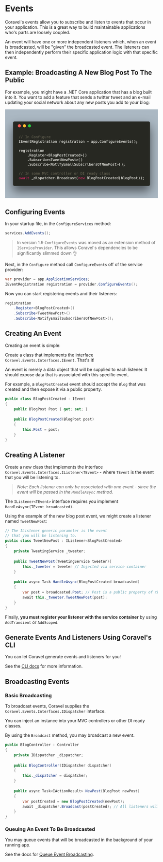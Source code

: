 # Events

Coravel's events allow you to subscribe and listen to events that occur in your application. This is a great way to build maintainable applications who's parts are loosely coupled.

An event will have one or more independent listeners which, when an event is broadcasted, will be "given" the broadcasted event. The listeners can then independently perform their specific application logic with that specific event.

## Example: Broadcasting A New Blog Post To The Public

For example, you might have a .NET Core application that has a blog built into it. You want to add a feature that sends a twitter tweet and an e-mail updating your social network about any new posts you add to your blog:

![Coravel Event](./img/event-blog.png)

## Configuring Events

In your startup file, in the `ConfigureServices` method:

```c#
services.AddEvents();
```

> In version 1.9 `ConfigureEvents` was moved as an extension method of `IServiceProvider`.
> This allows Coravel's dependencies to be significantly slimmed down 👌

Next, in the `Configure` method call `ConfigureEvents` off of the service provider:

```c#
var provider = app.ApplicationServices;
IEventRegistration registration = provider.ConfigureEvents();
```

Now you can start registering events and their listeners:

```c#
registration
	.Register<BlogPostCreated>()
	.Subscribe<TweetNewPost>()
  	.Subscribe<NotifyEmailSubscribersOfNewPost>();
```

## Creating An Event

Creating an event is simple:

Create a class that implements the interface `Coravel.Events.Interfaces.IEvent`. That's it!

An event is merely a data object that will be supplied to each listener. It should expose data that is associated with this specific event.

For example, a `BlogPostCreated` event should accept the `Blog` that was created and then expose it via a public property.

```c#
public class BlogPostCreated : IEvent
{
    public BlogPost Post { get; set; }

    public BlogPostCreated(BlogPost post)
    {
        this.Post = post;
    }
}
```

## Creating A Listener

Create a new class that implements the interface `Coravel.Events.Interfaces.IListener<TEvent>` - where `TEvent` is the event that you will be listening to.

> _Note: Each listener can only be associated with one event - since the event will be passed in the `HandleAsync` method._

The `IListener<TEvent>` interface requires you implement `HandleAsync(TEvent broadcasted)`.

Using the example of the new blog post event, we might create a listener named `TweetNewPost`:

```c#
// The IListener generic parameter is the event
// that you will be listening to.
public class TweetNewPost : IListener<BlogPostCreated>
{
    private TweetingService _tweeter;

    public TweetNewPost(TweetingService tweeter){
        this._tweeter = tweeter // Injected via service container
    }

    public async Task HandleAsync(BlogPostCreated broadcasted)
    {
        var post = broadcasted.Post; // Post is a public property of the event.
        await this._tweeter.TweetNewPost(post);
    }
}
```

Finally, **you must register your listener with the service container** by using `AddTransient` or `AddScoped`.

## Generate Events And Listeners Using Coravel's CLI

You can let Coravel generate events and listeners for you!

See the [CLI docs](./Cli.md) for more information.

## Broadcasting Events

### Basic Broadcasting

To broadcast events, Coravel supplies the `Coravel.Events.Interfaces.IDispatcher` interface.

You can inject an instance into your MVC controllers or other DI ready classes.

By using the `Broadcast` method, you may broadcast a new event.

```c#
public BlogController : Controller
{
    private IDispatcher _dispatcher;

    public BlogController(IDispatcher dispatcher)
    {
        this._dispatcher = dispatcher;
    }

    public async Task<IActionResult> NewPost(BlogPost newPost)
    {
        var postCreated = new BlogPostCreated(newPost);
        await _dispatcher.Broadcast(postCreated); // All listeners will fire.
    }
}
```

### Queuing An Event To Be Broadcasted

You may queue events that will be broadcasted in the background of your running app.

See the docs for [Queue Event Broadcasting](Queuing.md#queue-event-broadcasting).
